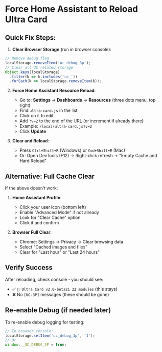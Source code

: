 # Force Home Assistant to Reload Ultra Card

## Quick Fix Steps:

1. **Clear Browser Storage** (run in browser console):

```javascript
// Remove debug flag
localStorage.removeItem('uc_debug_3p');
// Clear all UC related storage
Object.keys(localStorage)
  .filter(k => k.includes('uc_'))
  .forEach(k => localStorage.removeItem(k));
```

2. **Force Home Assistant Resource Reload**:

   - Go to: **Settings** → **Dashboards** → **Resources** (three dots menu, top right)
   - Find `ultra-card.js` in the list
   - Click on it to edit
   - Add `?v=2` to the end of the URL (or increment if already there)
   - Example: `/local/ultra-card.js?v=2`
   - Click **Update**

3. **Clear and Reload**:
   - Press `Ctrl+Shift+R` (Windows) or `Cmd+Shift+R` (Mac)
   - Or: Open DevTools (F12) → Right-click refresh → "Empty Cache and Hard Reload"

## Alternative: Full Cache Clear

If the above doesn't work:

1. **Home Assistant Profile**:

   - Click your user icon (bottom left)
   - Enable "Advanced Mode" if not already
   - Look for "Clear Cache" option
   - Click it and confirm

2. **Browser Full Clear**:
   - Chrome: Settings → Privacy → Clear browsing data
   - Select "Cached images and files"
   - Clear for "Last hour" or "Last 24 hours"

## Verify Success

After reloading, check console - you should see:

- ✅ `🚀 Ultra Card v2.0-beta21 22 modules` (this stays)
- ❌ No `[UC-3P]` messages (these should be gone)

## Re-enable Debug (if needed later)

To re-enable debug logging for testing:

```javascript
// In browser console:
localStorage.setItem('uc_debug_3p', '1');
// Or
window.__UC_DEBUG_3P = true;
```
